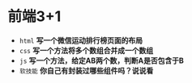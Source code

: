 # 前端3+1
- `html` **写一个微信运动排行榜页面的布局**
- `css` **写一个方法将多个数组合并成一个数组**
- `js` **写一个方法，给定AB两个数，判断A是否包含于B**
- `软技能` **你自己有封装过哪些组件吗？说说看**

